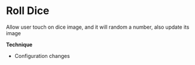 # Roll Dice

Allow user touch on dice image, and it will random a number, also update its image

<b>Technique</b>
  - Configuration changes


